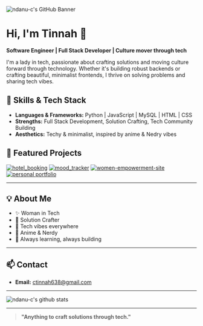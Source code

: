 ![ndanu-c's GitHub Banner](https://capsule-render.vercel.app/api?type=wave&color=0:6BCB77,100:4D96FF&height=180&section=header&text=ndanu-c%20%F0%9F%A7%AA%20|%20Culture%20Mover%20Through%20Tech&fontSize=40&fontAlign=center&fontColor=ffffff)

# Hi, I'm Tinnah 👋

**Software Engineer | Full Stack Developer | Culture mover through tech**

I'm a lady in tech, passionate about crafting solutions and moving culture forward through technology. Whether it's building robust backends or crafting beautiful, minimalist frontends, I thrive on solving problems and sharing tech vibes.

## 🚀 Skills & Tech Stack

- **Languages & Frameworks:** Python | JavaScript | MySQL | HTML | CSS
- **Strengths:** Full Stack Development, Solution Crafting, Tech Community Building
- **Aesthetics:** Techy & minimalist, inspired by anime & Nedry vibes

## 🌟 Featured Projects

[![hotel_booking](https://github-readme-stats.vercel.app/api/pin/?username=ndanu-c&repo=hotel_booking)](https://github.com/ndanu-c/hotel_booking)
[![mood_tracker](https://github-readme-stats.vercel.app/api/pin/?username=ndanu-c&repo=mood_tracker)](https://github.com/ndanu-c/mood_tracker)
[![women-empowerment-site](https://github-readme-stats.vercel.app/api/pin/?username=ndanu-c&repo=python_programming)](https://github.com/ndanu-c/women-empowerment-site)
[![personal portfolio](https://github-readme-stats.vercel.app/api/pin/?username=ndanu-c&repo=portfolio)](https://github.com/ndanu-c/portfolio)

---

## 💡 About Me

- ✨ Woman in Tech
- 🚀 Solution Crafter
- 🦾 Tech vibes everywhere
- 🎨 Anime & Nerdy 
- 🌱 Always learning, always building

---

## 📫 Contact

- **Email:** [ctinnah638@gmail.com](mailto:ctinnah638@gmail.com)

---

![ndanu-c's github stats](https://github-readme-stats.vercel.app/api?username=ndanu-c&show_icons=true&hide_title=true&theme=tokyonight)

---

> **"Anything to craft solutions through tech."**
